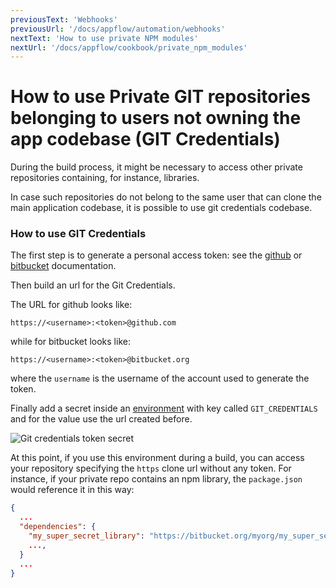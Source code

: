 ```yaml
---
previousText: 'Webhooks'
previousUrl: '/docs/appflow/automation/webhooks'
nextText: 'How to use private NPM modules'
nextUrl: '/docs/appflow/cookbook/private_npm_modules'
---
```


# How to use Private GIT repositories belonging to users not owning the app codebase (GIT Credentials)

During the build process, it might be necessary to access other private repositories containing, for instance, libraries.

In case such repositories do not belong to the same user that can clone the main application codebase, it is
possible to use git credentials codebase.

### How to use GIT Credentials

The first step is to generate a personal access token: see the
[github](https://help.github.com/articles/creating-a-personal-access-token-for-the-command-line/)
or [bitbucket](https://confluence.atlassian.com/bitbucket/app-passwords-828781300.html) documentation.

Then build an url for the Git Credentials.

The URL for github looks like:
```
https://<username>:<token>@github.com
```

while for bitbucket looks like:
```
https://<username>:<token>@bitbucket.org
```

where the `username` is the username of the account used to generate the token.

Finally add a secret inside an [environment](/docs/appflow/environments/#custom-environments)
with key called `GIT_CREDENTIALS` and for the value use the url created before.

![Git credentials token secret](/docs/assets/img/appflow/cookbook/git-credentials-token-secret.png)

At this point, if you use this environment during a build, you can access your repository specifying the `https`
clone url without any token.
For instance, if your private repo contains an npm library, the `package.json` would reference it in this way:

```json
{
  ...
  "dependencies": {
    "my_super_secret_library": "https://bitbucket.org/myorg/my_super_secret_library.git",
    ...,
  }
  ...
}
```
